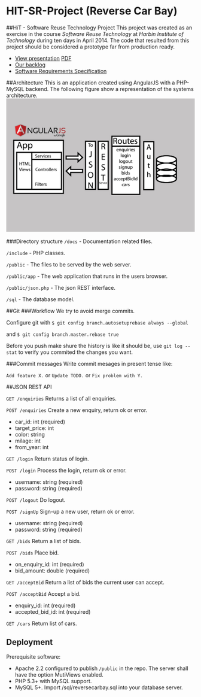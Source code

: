 HIT-SR-Project (Reverse Car Bay)
=========

##HiT - Software Reuse Technology Project
This project was created as an exercise in the course *Software Reuse Technology* at *Harbin Institute of Technology* during ten days in April 2014. The code that resulted from this project should be considered a prototype far from production ready.

* [View presentation](http://angelstam.github.io/HIT-SR-Project) [PDF](/docs/ReverseCarBayPresentationPDF.pdf?raw=true)
* [Our backlog](/TODO.md)
* [Software Requirements Specification](/docs/Software%20Requirements%20Specification.pdf?raw=true)

##Architecture
This is an application created using AngularJS with a PHP-MySQL backend. The following figure show a representation of the systems architecture.
![System architecture diagram](/docs/architecture.png)

###Directory structure
`/docs` - Documentation related files.

`/include` - PHP classes.

`/public` - The files to be served by the web server.

`/public/app` - The web application that runs in the users browser.

`/public/json.php` - The json REST interface.

`/sql` - The database model.

##Git
###Workflow
We try to avoid merge commits.

Configure git with
`$ git config branch.autosetuprebase always --global`

and
`$ git config branch.master.rebase true`

Before you push make shure the history is like it should be, use `git log --stat` to verify you commited the changes you want.

###Commit messages
Write commit mesages in present tense like:

`Add feature X.` or `Update TODO.` or `Fix problem with Y.`

##JSON REST API

`GET /enquiries`
Returns a list of all enquiries.

`POST /enquiries`
Create a new enquiry, return ok or error.
 - car_id: int (required)
 - target_price: int
 - color: string
 - milage: int
 - from_year: int

`GET /login`
Return status of login.

`POST /login`
Process the login, return ok or error.
 - username: string (required)
 - password: string (required)

`POST /logout`
Do logout.

`POST /signUp`
Sign-up a new user, return ok or error.
 - username: string (required)
 - password: string (required)

`GET /bids`
Return a list of bids.

`POST /bids`
Place bid.
 - on_enquiry_id: int (required)
 - bid_amount: double (required)

`GET /acceptBid`
Return a list of bids the current user can accept.

`POST /acceptBid`
Accept a bid.
 - enquiry_id: int (required)
 - accepted_bid_id: int (required)

`GET /cars`
Return list of cars.

## Deployment
Prerequisite software:
* Apache 2.2 configured to publish `/public` in the repo. The server shall have the option MutiViews enabled.
* PHP 5.3+ with MySQL support.
* MySQL 5+. Import /sql/reversecarbay.sql into your database server.

